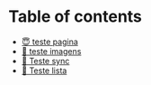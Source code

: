 # Table of contents

* [😇 teste pagina](README.md)
* [🤩 teste imagens](teste-imagens.md)
* [🤨 Teste sync](teste-sync.md)
* [🫢 Teste lista](teste-lista.md)
